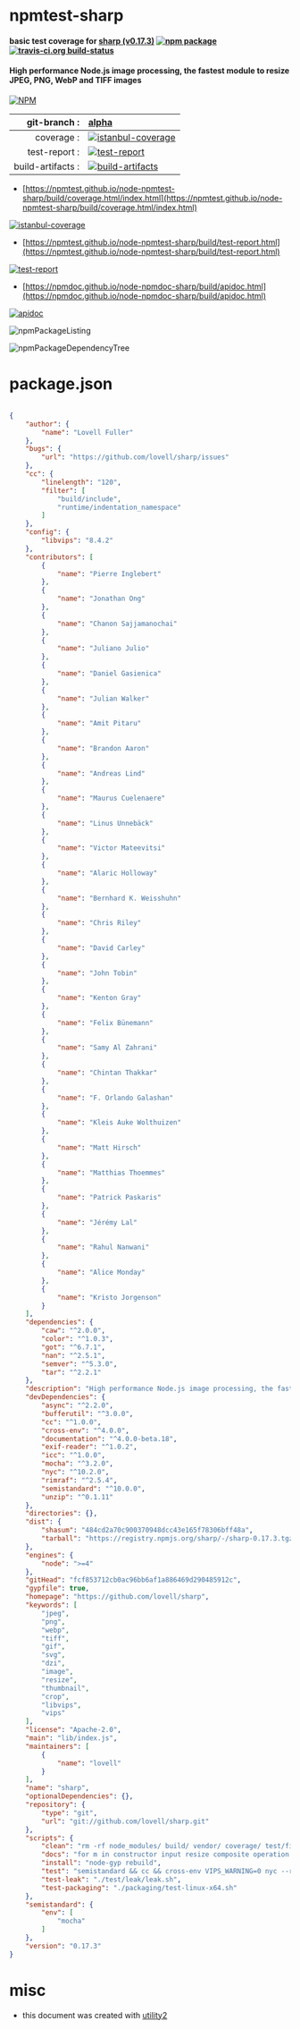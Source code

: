 # npmtest-sharp

#### basic test coverage for  [sharp (v0.17.3)](https://github.com/lovell/sharp)  [![npm package](https://img.shields.io/npm/v/npmtest-sharp.svg?style=flat-square)](https://www.npmjs.org/package/npmtest-sharp) [![travis-ci.org build-status](https://api.travis-ci.org/npmtest/node-npmtest-sharp.svg)](https://travis-ci.org/npmtest/node-npmtest-sharp)

#### High performance Node.js image processing, the fastest module to resize JPEG, PNG, WebP and TIFF images

[![NPM](https://nodei.co/npm/sharp.png?downloads=true&downloadRank=true&stars=true)](https://www.npmjs.com/package/sharp)

| git-branch : | [alpha](https://github.com/npmtest/node-npmtest-sharp/tree/alpha)|
|--:|:--|
| coverage : | [![istanbul-coverage](https://npmtest.github.io/node-npmtest-sharp/build/coverage.badge.svg)](https://npmtest.github.io/node-npmtest-sharp/build/coverage.html/index.html)|
| test-report : | [![test-report](https://npmtest.github.io/node-npmtest-sharp/build/test-report.badge.svg)](https://npmtest.github.io/node-npmtest-sharp/build/test-report.html)|
| build-artifacts : | [![build-artifacts](https://npmtest.github.io/node-npmtest-sharp/glyphicons_144_folder_open.png)](https://github.com/npmtest/node-npmtest-sharp/tree/gh-pages/build)|

- [https://npmtest.github.io/node-npmtest-sharp/build/coverage.html/index.html](https://npmtest.github.io/node-npmtest-sharp/build/coverage.html/index.html)

[![istanbul-coverage](https://npmtest.github.io/node-npmtest-sharp/build/screenCapture.buildCi.browser.%252Ftmp%252Fbuild%252Fcoverage.lib.html.png)](https://npmtest.github.io/node-npmtest-sharp/build/coverage.html/index.html)

- [https://npmtest.github.io/node-npmtest-sharp/build/test-report.html](https://npmtest.github.io/node-npmtest-sharp/build/test-report.html)

[![test-report](https://npmtest.github.io/node-npmtest-sharp/build/screenCapture.buildCi.browser.%252Ftmp%252Fbuild%252Ftest-report.html.png)](https://npmtest.github.io/node-npmtest-sharp/build/test-report.html)

- [https://npmdoc.github.io/node-npmdoc-sharp/build/apidoc.html](https://npmdoc.github.io/node-npmdoc-sharp/build/apidoc.html)

[![apidoc](https://npmdoc.github.io/node-npmdoc-sharp/build/screenCapture.buildCi.browser.%252Ftmp%252Fbuild%252Fapidoc.html.png)](https://npmdoc.github.io/node-npmdoc-sharp/build/apidoc.html)

![npmPackageListing](https://npmtest.github.io/node-npmtest-sharp/build/screenCapture.npmPackageListing.svg)

![npmPackageDependencyTree](https://npmtest.github.io/node-npmtest-sharp/build/screenCapture.npmPackageDependencyTree.svg)



# package.json

```json

{
    "author": {
        "name": "Lovell Fuller"
    },
    "bugs": {
        "url": "https://github.com/lovell/sharp/issues"
    },
    "cc": {
        "linelength": "120",
        "filter": [
            "build/include",
            "runtime/indentation_namespace"
        ]
    },
    "config": {
        "libvips": "8.4.2"
    },
    "contributors": [
        {
            "name": "Pierre Inglebert"
        },
        {
            "name": "Jonathan Ong"
        },
        {
            "name": "Chanon Sajjamanochai"
        },
        {
            "name": "Juliano Julio"
        },
        {
            "name": "Daniel Gasienica"
        },
        {
            "name": "Julian Walker"
        },
        {
            "name": "Amit Pitaru"
        },
        {
            "name": "Brandon Aaron"
        },
        {
            "name": "Andreas Lind"
        },
        {
            "name": "Maurus Cuelenaere"
        },
        {
            "name": "Linus Unnebäck"
        },
        {
            "name": "Victor Mateevitsi"
        },
        {
            "name": "Alaric Holloway"
        },
        {
            "name": "Bernhard K. Weisshuhn"
        },
        {
            "name": "Chris Riley"
        },
        {
            "name": "David Carley"
        },
        {
            "name": "John Tobin"
        },
        {
            "name": "Kenton Gray"
        },
        {
            "name": "Felix Bünemann"
        },
        {
            "name": "Samy Al Zahrani"
        },
        {
            "name": "Chintan Thakkar"
        },
        {
            "name": "F. Orlando Galashan"
        },
        {
            "name": "Kleis Auke Wolthuizen"
        },
        {
            "name": "Matt Hirsch"
        },
        {
            "name": "Matthias Thoemmes"
        },
        {
            "name": "Patrick Paskaris"
        },
        {
            "name": "Jérémy Lal"
        },
        {
            "name": "Rahul Nanwani"
        },
        {
            "name": "Alice Monday"
        },
        {
            "name": "Kristo Jorgenson"
        }
    ],
    "dependencies": {
        "caw": "^2.0.0",
        "color": "^1.0.3",
        "got": "^6.7.1",
        "nan": "^2.5.1",
        "semver": "^5.3.0",
        "tar": "^2.2.1"
    },
    "description": "High performance Node.js image processing, the fastest module to resize JPEG, PNG, WebP and TIFF images",
    "devDependencies": {
        "async": "^2.2.0",
        "bufferutil": "^3.0.0",
        "cc": "^1.0.0",
        "cross-env": "^4.0.0",
        "documentation": "^4.0.0-beta.18",
        "exif-reader": "^1.0.2",
        "icc": "^1.0.0",
        "mocha": "^3.2.0",
        "nyc": "^10.2.0",
        "rimraf": "^2.5.4",
        "semistandard": "^10.0.0",
        "unzip": "^0.1.11"
    },
    "directories": {},
    "dist": {
        "shasum": "484cd2a70c900370948dcc43e165f78306bff48a",
        "tarball": "https://registry.npmjs.org/sharp/-/sharp-0.17.3.tgz"
    },
    "engines": {
        "node": ">=4"
    },
    "gitHead": "fcf853712cb0ac96bb6af1a886469d290485912c",
    "gypfile": true,
    "homepage": "https://github.com/lovell/sharp",
    "keywords": [
        "jpeg",
        "png",
        "webp",
        "tiff",
        "gif",
        "svg",
        "dzi",
        "image",
        "resize",
        "thumbnail",
        "crop",
        "libvips",
        "vips"
    ],
    "license": "Apache-2.0",
    "main": "lib/index.js",
    "maintainers": [
        {
            "name": "lovell"
        }
    ],
    "name": "sharp",
    "optionalDependencies": {},
    "repository": {
        "type": "git",
        "url": "git://github.com/lovell/sharp.git"
    },
    "scripts": {
        "clean": "rm -rf node_modules/ build/ vendor/ coverage/ test/fixtures/output.*",
        "docs": "for m in constructor input resize composite operation colour channel output utility; do documentation build --shallow --format=md lib/$m.js >docs/api-$m.md; done",
        "install": "node-gyp rebuild",
        "test": "semistandard && cc && cross-env VIPS_WARNING=0 nyc --reporter=lcov --branches=99 mocha --slow=5000 --timeout=60000 ./test/unit/*.js",
        "test-leak": "./test/leak/leak.sh",
        "test-packaging": "./packaging/test-linux-x64.sh"
    },
    "semistandard": {
        "env": [
            "mocha"
        ]
    },
    "version": "0.17.3"
}
```



# misc
- this document was created with [utility2](https://github.com/kaizhu256/node-utility2)
